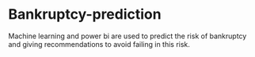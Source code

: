 # Bankruptcy-prediction
Machine learning and power bi are used to predict the risk of bankruptcy and giving recommendations to avoid failing in this risk. 

